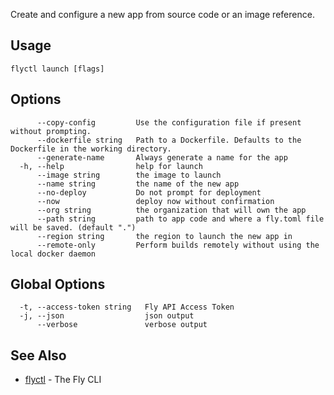 Create and configure a new app from source code or an image reference.

## Usage
~~~
flyctl launch [flags]
~~~

## Options

~~~
      --copy-config         Use the configuration file if present without prompting.
      --dockerfile string   Path to a Dockerfile. Defaults to the Dockerfile in the working directory.
      --generate-name       Always generate a name for the app
  -h, --help                help for launch
      --image string        the image to launch
      --name string         the name of the new app
      --no-deploy           Do not prompt for deployment
      --now                 deploy now without confirmation
      --org string          the organization that will own the app
      --path string         path to app code and where a fly.toml file will be saved. (default ".")
      --region string       the region to launch the new app in
      --remote-only         Perform builds remotely without using the local docker daemon
~~~

## Global Options

~~~
  -t, --access-token string   Fly API Access Token
  -j, --json                  json output
      --verbose               verbose output
~~~

## See Also

* [flyctl](/docs/flyctl/help/)	 - The Fly CLI

